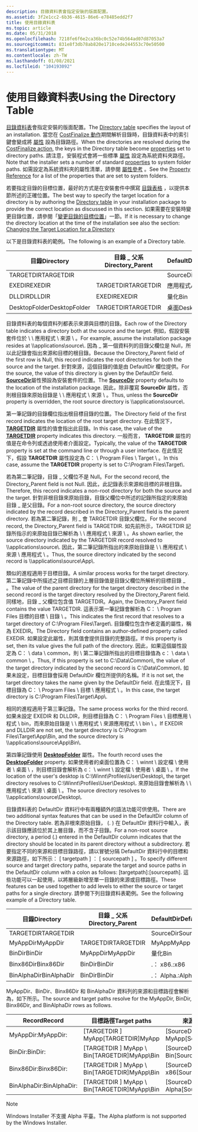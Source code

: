```yaml
---
description: 目錄資料表會指定安裝的版面配置。
ms.assetid: 3f2e1cc2-6b36-4615-86e6-e78485edd2f7
title: 使用目錄資料表
ms.topic: article
ms.date: 05/31/2018
ms.openlocfilehash: 7218fe6f6e2ca36bc0c52e74b564ad07d87053a7
ms.sourcegitcommit: 831e8f3db78ab820e1710cede244553c70e50500
ms.translationtype: MT
ms.contentlocale: zh-TW
ms.lasthandoff: 01/08/2021
ms.locfileid: "104193092"
---
```

# <a name="using-the-directory-table"></a><span data-ttu-id="1ee4d-103">使用目錄資料表</span><span class="sxs-lookup"><span data-stu-id="1ee4d-103">Using the Directory Table</span></span>

<span data-ttu-id="1ee4d-104">[目錄資料表](directory-table.md)會指定安裝的版面配置。</span><span class="sxs-lookup"><span data-stu-id="1ee4d-104">The [Directory table](directory-table.md) specifies the layout of an installation.</span></span> <span data-ttu-id="1ee4d-105">當您在 [CostFinalize 動作](costfinalize-action.md)期間解析目錄時，目錄資料表中的索引鍵會變成將 [屬性](properties.md) 設為目錄路徑。</span><span class="sxs-lookup"><span data-stu-id="1ee4d-105">When the directories are resolved during the [CostFinalize action](costfinalize-action.md), the keys in the Directory table become [properties](properties.md) set to directory paths.</span></span> <span data-ttu-id="1ee4d-106">請注意，安裝程式會將一些標準 [屬性](properties.md) 設定為系統資料夾路徑。</span><span class="sxs-lookup"><span data-stu-id="1ee4d-106">Note that the installer sets a number of standard [properties](properties.md) to system folder paths.</span></span> <span data-ttu-id="1ee4d-107">如需設定為系統資料夾的屬性清單，請參閱 [屬性參考](property-reference.md) 。</span><span class="sxs-lookup"><span data-stu-id="1ee4d-107">See the [Property Reference](property-reference.md) for a list of the properties that are set to system folders.</span></span>

<span data-ttu-id="1ee4d-108">若要指定目錄的目標位置，最好的方式是在安裝套件中撰寫 [目錄表格](directory-table.md) ，以提供本節所述的正確位置。</span><span class="sxs-lookup"><span data-stu-id="1ee4d-108">The best way to specify the target location for a directory is by authoring the [Directory table](directory-table.md) in your installation package to provide the correct location as discussed in this section.</span></span> <span data-ttu-id="1ee4d-109">如果需要在安裝時變更目錄位置，請參閱「[變更目錄的目標位置](changing-the-target-location-for-a-directory.md)」一節。</span><span class="sxs-lookup"><span data-stu-id="1ee4d-109">If it is necessary to change the directory location at the time of the installation see also the section: [Changing the Target Location for a Directory](changing-the-target-location-for-a-directory.md)</span></span>

<span data-ttu-id="1ee4d-110">以下是目錄資料表的範例。</span><span class="sxs-lookup"><span data-stu-id="1ee4d-110">The following is an example of a Directory table.</span></span>



| <span data-ttu-id="1ee4d-111">目錄</span><span class="sxs-lookup"><span data-stu-id="1ee4d-111">Directory</span></span>     | <span data-ttu-id="1ee4d-112">目錄 \_ 父系</span><span class="sxs-lookup"><span data-stu-id="1ee4d-112">Directory\_Parent</span></span> | <span data-ttu-id="1ee4d-113">DefaultDir</span><span class="sxs-lookup"><span data-stu-id="1ee4d-113">DefaultDir</span></span> |
|---------------|-------------------|------------|
| <span data-ttu-id="1ee4d-114">TARGETDIR</span><span class="sxs-lookup"><span data-stu-id="1ee4d-114">TARGETDIR</span></span>     |                   | <span data-ttu-id="1ee4d-115">SourceDir</span><span class="sxs-lookup"><span data-stu-id="1ee4d-115">SourceDir</span></span>  |
| <span data-ttu-id="1ee4d-116">EXEDIR</span><span class="sxs-lookup"><span data-stu-id="1ee4d-116">EXEDIR</span></span>        | <span data-ttu-id="1ee4d-117">TARGETDIR</span><span class="sxs-lookup"><span data-stu-id="1ee4d-117">TARGETDIR</span></span>         | <span data-ttu-id="1ee4d-118">應用程式</span><span class="sxs-lookup"><span data-stu-id="1ee4d-118">App</span></span>        |
| <span data-ttu-id="1ee4d-119">DLLDIR</span><span class="sxs-lookup"><span data-stu-id="1ee4d-119">DLLDIR</span></span>        | <span data-ttu-id="1ee4d-120">EXEDIR</span><span class="sxs-lookup"><span data-stu-id="1ee4d-120">EXEDIR</span></span>            | <span data-ttu-id="1ee4d-121">量化</span><span class="sxs-lookup"><span data-stu-id="1ee4d-121">Bin</span></span>        |
| <span data-ttu-id="1ee4d-122">DesktopFolder</span><span class="sxs-lookup"><span data-stu-id="1ee4d-122">DesktopFolder</span></span> | <span data-ttu-id="1ee4d-123">TARGETDIR</span><span class="sxs-lookup"><span data-stu-id="1ee4d-123">TARGETDIR</span></span>         | <span data-ttu-id="1ee4d-124">桌面</span><span class="sxs-lookup"><span data-stu-id="1ee4d-124">Desktop</span></span>    |



 

<span data-ttu-id="1ee4d-125">目錄資料表的每個資料列都表示來源與目標的目錄。</span><span class="sxs-lookup"><span data-stu-id="1ee4d-125">Each row of the Directory table indicates a directory both at the source and the target.</span></span> <span data-ttu-id="1ee4d-126">例如，假設安裝套件位於 \\ \\ 應用程式 \\ 來源 \\ 。</span><span class="sxs-lookup"><span data-stu-id="1ee4d-126">For example, assume the installation package resides at \\\\applications\\source\\.</span></span> <span data-ttu-id="1ee4d-127">因為 \_ 第一個資料列的目錄父欄位是 Null，所以此記錄會指出來源和目標的根目錄。</span><span class="sxs-lookup"><span data-stu-id="1ee4d-127">Because the Directory\_Parent field of the first row is Null, this record indicates the root directories for both the source and the target.</span></span> <span data-ttu-id="1ee4d-128">針對來源，這個目錄的值是由 DefaultDir 欄位提供。</span><span class="sxs-lookup"><span data-stu-id="1ee4d-128">For the source, the value of this directory is given by the DefaultDir field.</span></span> <span data-ttu-id="1ee4d-129">[**SourceDir**](sourcedir.md)屬性預設為安裝套件的位置。</span><span class="sxs-lookup"><span data-stu-id="1ee4d-129">The [**SourceDir**](sourcedir.md) property defaults to the location of the installation package.</span></span> <span data-ttu-id="1ee4d-130">因此，除非覆寫 **SourceDir** 屬性，否則根目錄來原始目錄是 \\ \\ 應用程式 \\ 來源 \\ 。</span><span class="sxs-lookup"><span data-stu-id="1ee4d-130">Thus, unless the **SourceDir** property is overridden, the root source directory is \\\\applications\\source\\.</span></span>

<span data-ttu-id="1ee4d-131">第一筆記錄的目錄欄位指出根目標目錄的位置。</span><span class="sxs-lookup"><span data-stu-id="1ee4d-131">The Directory field of the first record indicates the location of the root target directory.</span></span> <span data-ttu-id="1ee4d-132">在此情況下， [**TARGETDIR**](targetdir.md) 屬性的值會指出此目錄。</span><span class="sxs-lookup"><span data-stu-id="1ee4d-132">In this case, the value of the [**TARGETDIR**](targetdir.md) property indicates this directory.</span></span> <span data-ttu-id="1ee4d-133">一般而言， **TARGETDIR** 屬性的值是在命令列或透過使用者介面設定。</span><span class="sxs-lookup"><span data-stu-id="1ee4d-133">Typically, the value of the **TARGETDIR** property is set at the command line or through a user interface.</span></span> <span data-ttu-id="1ee4d-134">在此情況下，假設 **TARGETDIR** 屬性設定為 C： \\ Program Files \\ Target \\ 。</span><span class="sxs-lookup"><span data-stu-id="1ee4d-134">In this case, assume the **TARGETDIR** property is set to C:\\Program Files\\Target\\.</span></span>

<span data-ttu-id="1ee4d-135">若為第二筆記錄，目錄 \_ 父欄位不是 Null。</span><span class="sxs-lookup"><span data-stu-id="1ee4d-135">For the second record, the Directory\_Parent field is not Null.</span></span> <span data-ttu-id="1ee4d-136">因此，此記錄表示來源和目標的非根目錄。</span><span class="sxs-lookup"><span data-stu-id="1ee4d-136">Therefore, this record indicates a non-root directory for both the source and the target.</span></span> <span data-ttu-id="1ee4d-137">針對非根目錄來原始目錄，目錄父欄位中所述的記錄所指定的來原始目錄 \_ 是父目錄。</span><span class="sxs-lookup"><span data-stu-id="1ee4d-137">For a non-root source directory, the source directory indicated by the record described in the Directory\_Parent field is the parent directory.</span></span> <span data-ttu-id="1ee4d-138">若為第二筆記錄，則 \_ 會 TARGETDIR 目錄父欄位。</span><span class="sxs-lookup"><span data-stu-id="1ee4d-138">For the second record, the Directory\_Parent field is TARGETDIR.</span></span> <span data-ttu-id="1ee4d-139">如先前所示，TARGETDIR 記錄所指示的來原始目錄已解析為 \\ \\ 應用程式 \\ 來源 \\ 。</span><span class="sxs-lookup"><span data-stu-id="1ee4d-139">As shown earlier, the source directory indicated by the TARGETDIR record resolved to \\\\applications\\source\\.</span></span> <span data-ttu-id="1ee4d-140">因此，第二筆記錄所指出的來原始目錄是 \\ \\ 應用程式 \\ 來源 \\ 應用程式 \\ 。</span><span class="sxs-lookup"><span data-stu-id="1ee4d-140">Thus, the source directory indicated by the second record is \\\\applications\\source\\App\\.</span></span>

<span data-ttu-id="1ee4d-141">類似的進程適用于目標目錄。</span><span class="sxs-lookup"><span data-stu-id="1ee4d-141">A similar process works for the target directory.</span></span> <span data-ttu-id="1ee4d-142">第二筆記錄中所描述之目標目錄的上層目錄值是目錄父欄位所解析的目標目錄 \_ 。</span><span class="sxs-lookup"><span data-stu-id="1ee4d-142">The value of the parent directory for the target directory described in the second record is the target directory resolved by the Directory\_Parent field.</span></span> <span data-ttu-id="1ee4d-143">同樣地，目錄 \_ 父欄位包含值 TARGETDIR。</span><span class="sxs-lookup"><span data-stu-id="1ee4d-143">Again, the Directory\_Parent field contains the value TARGETDIR.</span></span> <span data-ttu-id="1ee4d-144">這表示第一筆記錄會解析為 C： \\ Program Files 目標的目標 \\ 目錄 \\ 。</span><span class="sxs-lookup"><span data-stu-id="1ee4d-144">This indicates the first record that resolves to a target directory of C:\\Program Files\\Target\\.</span></span> <span data-ttu-id="1ee4d-145">目錄欄位包含作者定義的屬性，稱為 EXEDIR。</span><span class="sxs-lookup"><span data-stu-id="1ee4d-145">The Directory field contains an author-defined property called EXEDIR.</span></span> <span data-ttu-id="1ee4d-146">如果設定此屬性，則其值會提供目錄的完整路徑。</span><span class="sxs-lookup"><span data-stu-id="1ee4d-146">If this property is set, then its value gives the full path of the directory.</span></span> <span data-ttu-id="1ee4d-147">因此，如果這個屬性設定為 C： \\ data \\ common，則 \\ 第二筆記錄所指出的目標目錄值為 c： \\ data \\ common \\ 。</span><span class="sxs-lookup"><span data-stu-id="1ee4d-147">Thus, if this property is set to C:\\Data\\Common\\, the value of the target directory indicated by the second record is C:\\Data\\Common\\.</span></span> <span data-ttu-id="1ee4d-148">如果未設定，目標目錄會採用 DefaultDir 欄位所提供的名稱。</span><span class="sxs-lookup"><span data-stu-id="1ee4d-148">If it is not set, the target directory takes the name given by the DefaultDir field.</span></span> <span data-ttu-id="1ee4d-149">在此情況下，目標目錄為 C： \\ Program Files \\ 目標 \\ 應用程式 \\ 。</span><span class="sxs-lookup"><span data-stu-id="1ee4d-149">In this case, the target directory is C:\\Program Files\\Target\\App\\.</span></span>

<span data-ttu-id="1ee4d-150">相同的進程適用于第三筆記錄。</span><span class="sxs-lookup"><span data-stu-id="1ee4d-150">The same process works for the third record.</span></span> <span data-ttu-id="1ee4d-151">如果未設定 EXEDIR 和 DLLDIR，則目標目錄為 C： \\ Program Files \\ 目標應用 \\ 程式 \\ bin，而來原始目錄是 \\ \\ 應用程式 \\ 來源應用程式 \\ \\ bin \\ 。</span><span class="sxs-lookup"><span data-stu-id="1ee4d-151">If EXEDIR and DLLDIR are not set, the target directory is C:\\Program Files\\Target\\App\\Bin, and the source directory is \\\\applications\\source\\App\\Bin\\.</span></span>

<span data-ttu-id="1ee4d-152">第四筆記錄使用 [**DesktopFolder**](desktopfolder.md) 屬性。</span><span class="sxs-lookup"><span data-stu-id="1ee4d-152">The fourth record uses the [**DesktopFolder**](desktopfolder.md) property.</span></span> <span data-ttu-id="1ee4d-153">如果使用者的桌面位置為 C： \\ winnt \\ 設定檔 \\ 使用者 \\ 桌面 \\ ，則目標目錄會解析為 c： \\ winnt \\ 設定檔 \\ 使用者 \\ 桌面 \\ 。</span><span class="sxs-lookup"><span data-stu-id="1ee4d-153">If the location of the user's desktop is C:\\Winnt\\Profiles\\User\\Desktop\\, the target directory resolves to C:\\Winnt\\Profiles\\User\\Desktop\\.</span></span> <span data-ttu-id="1ee4d-154">來原始目錄會解析為 \\ \\ 應用程式 \\ 來源 \\ 桌面 \\ 。</span><span class="sxs-lookup"><span data-stu-id="1ee4d-154">The source directory resolves to \\\\applications\\source\\Desktop\\.</span></span>

<span data-ttu-id="1ee4d-155">目錄資料表的 DefaultDir 資料行中有兩種額外的語法功能可供使用。</span><span class="sxs-lookup"><span data-stu-id="1ee4d-155">There are two additional syntax features that can be used in the DefaultDir column of the Directory table.</span></span> <span data-ttu-id="1ee4d-156">若為非根來原始目錄， (. ) 在 DefaultDir 資料行中輸入，表示該目錄應該位於其上層目錄，而不含子目錄。</span><span class="sxs-lookup"><span data-stu-id="1ee4d-156">For a non-root source directory, a period (.) entered in the DefaultDir column indicates that the directory should be located in its parent directory without a subdirectory.</span></span> <span data-ttu-id="1ee4d-157">若要指定不同的來源和目標目錄路徑，請以冒號分隔 DefaultDir 資料行中的目標和來源路徑，如下所示： \[ targetpath \] ： \[ sourcepath \] 。</span><span class="sxs-lookup"><span data-stu-id="1ee4d-157">To specify different source and target directory paths, separate the target and source paths in the DefaultDir column with a colon as follows: \[targetpath\]:\[sourcepath\].</span></span> <span data-ttu-id="1ee4d-158">這些功能可以一起使用，以將層級新增至單一目錄的來源或目標路徑。</span><span class="sxs-lookup"><span data-stu-id="1ee4d-158">These features can be used together to add levels to either the source or target paths for a single directory.</span></span> <span data-ttu-id="1ee4d-159">請參閱下列目錄資料表範例。</span><span class="sxs-lookup"><span data-stu-id="1ee4d-159">See the following example of a Directory table.</span></span>



| <span data-ttu-id="1ee4d-160">目錄</span><span class="sxs-lookup"><span data-stu-id="1ee4d-160">Directory</span></span>   | <span data-ttu-id="1ee4d-161">目錄 \_ 父系</span><span class="sxs-lookup"><span data-stu-id="1ee4d-161">Directory\_Parent</span></span> | <span data-ttu-id="1ee4d-162">DefaultDir</span><span class="sxs-lookup"><span data-stu-id="1ee4d-162">DefaultDir</span></span> |
|-------------|-------------------|------------|
| <span data-ttu-id="1ee4d-163">TARGETDIR</span><span class="sxs-lookup"><span data-stu-id="1ee4d-163">TARGETDIR</span></span>   |                   | <span data-ttu-id="1ee4d-164">SourceDir</span><span class="sxs-lookup"><span data-stu-id="1ee4d-164">SourceDir</span></span>  |
| <span data-ttu-id="1ee4d-165">MyAppDir</span><span class="sxs-lookup"><span data-stu-id="1ee4d-165">MyAppDir</span></span>    | <span data-ttu-id="1ee4d-166">TARGETDIR</span><span class="sxs-lookup"><span data-stu-id="1ee4d-166">TARGETDIR</span></span>         | <span data-ttu-id="1ee4d-167">MyApp</span><span class="sxs-lookup"><span data-stu-id="1ee4d-167">MyApp</span></span>      |
| <span data-ttu-id="1ee4d-168">BinDir</span><span class="sxs-lookup"><span data-stu-id="1ee4d-168">BinDir</span></span>      | <span data-ttu-id="1ee4d-169">MyAppDir</span><span class="sxs-lookup"><span data-stu-id="1ee4d-169">MyAppDir</span></span>          | <span data-ttu-id="1ee4d-170">量化</span><span class="sxs-lookup"><span data-stu-id="1ee4d-170">Bin</span></span>        |
| <span data-ttu-id="1ee4d-171">Binx86Dir</span><span class="sxs-lookup"><span data-stu-id="1ee4d-171">Binx86Dir</span></span>   | <span data-ttu-id="1ee4d-172">BinDir</span><span class="sxs-lookup"><span data-stu-id="1ee4d-172">BinDir</span></span>            | <span data-ttu-id="1ee4d-173">.： x86</span><span class="sxs-lookup"><span data-stu-id="1ee4d-173">.:x86</span></span>      |
| <span data-ttu-id="1ee4d-174">BinAlphaDir</span><span class="sxs-lookup"><span data-stu-id="1ee4d-174">BinAlphaDir</span></span> | <span data-ttu-id="1ee4d-175">BinDir</span><span class="sxs-lookup"><span data-stu-id="1ee4d-175">BinDir</span></span>            | <span data-ttu-id="1ee4d-176">.： Alpha</span><span class="sxs-lookup"><span data-stu-id="1ee4d-176">.:Alpha</span></span>    |



 

<span data-ttu-id="1ee4d-177">MyAppDir、BinDir、Binx86Dir 和 BinAlphaDir 資料列的來源和目標路徑會解析為，如下所示。</span><span class="sxs-lookup"><span data-stu-id="1ee4d-177">The source and target paths resolve for the MyAppDir, BinDir, Binx86Dir, and BinAlphaDir rows as follows.</span></span>



| <span data-ttu-id="1ee4d-178">Record</span><span class="sxs-lookup"><span data-stu-id="1ee4d-178">Record</span></span>       | <span data-ttu-id="1ee4d-179">目標路徑</span><span class="sxs-lookup"><span data-stu-id="1ee4d-179">Target paths</span></span>            | <span data-ttu-id="1ee4d-180">來源路徑</span><span class="sxs-lookup"><span data-stu-id="1ee4d-180">Source paths</span></span>                   |
|--------------|-------------------------|--------------------------------|
| <span data-ttu-id="1ee4d-181">MyAppDir:</span><span class="sxs-lookup"><span data-stu-id="1ee4d-181">MyAppDir:</span></span>    | <span data-ttu-id="1ee4d-182">\[TARGETDIR \] MyApp</span><span class="sxs-lookup"><span data-stu-id="1ee4d-182">\[TARGETDIR\]MyApp</span></span>      | <span data-ttu-id="1ee4d-183">\[SourceDir \] MyApp</span><span class="sxs-lookup"><span data-stu-id="1ee4d-183">\[SourceDir\]MyApp</span></span>             |
| <span data-ttu-id="1ee4d-184">BinDir:</span><span class="sxs-lookup"><span data-stu-id="1ee4d-184">BinDir:</span></span>      | <span data-ttu-id="1ee4d-185">\[TARGETDIR \] MyApp \\ Bin</span><span class="sxs-lookup"><span data-stu-id="1ee4d-185">\[TARGETDIR\]MyApp\\Bin</span></span> | <span data-ttu-id="1ee4d-186">\[SourceDir \] MyApp \\ Bin</span><span class="sxs-lookup"><span data-stu-id="1ee4d-186">\[SourceDir\]MyApp\\Bin</span></span>        |
| <span data-ttu-id="1ee4d-187">Binx86Dir:</span><span class="sxs-lookup"><span data-stu-id="1ee4d-187">Binx86Dir:</span></span>   | <span data-ttu-id="1ee4d-188">\[TARGETDIR \] MyApp \\ Bin</span><span class="sxs-lookup"><span data-stu-id="1ee4d-188">\[TARGETDIR\]MyApp\\Bin</span></span> | <span data-ttu-id="1ee4d-189">\[SourceDir \] MyApp \\ Bin \\ x86</span><span class="sxs-lookup"><span data-stu-id="1ee4d-189">\[SourceDir\]MyApp\\Bin\\x86</span></span>   |
| <span data-ttu-id="1ee4d-190">BinAlphaDir:</span><span class="sxs-lookup"><span data-stu-id="1ee4d-190">BinAlphaDir:</span></span> | <span data-ttu-id="1ee4d-191">\[TARGETDIR \] MyApp \\ Bin</span><span class="sxs-lookup"><span data-stu-id="1ee4d-191">\[TARGETDIR\]MyApp\\Bin</span></span> | <span data-ttu-id="1ee4d-192">\[SourceDir \] MyApp \\ Bin \\ Alpha</span><span class="sxs-lookup"><span data-stu-id="1ee4d-192">\[SourceDir\]MyApp\\Bin\\Alpha</span></span> |



 

> [!Note]  
> <span data-ttu-id="1ee4d-193">Windows Installer 不支援 Alpha 平臺。</span><span class="sxs-lookup"><span data-stu-id="1ee4d-193">The Alpha platform is not supported by the Windows Installer.</span></span>

 

 

 



